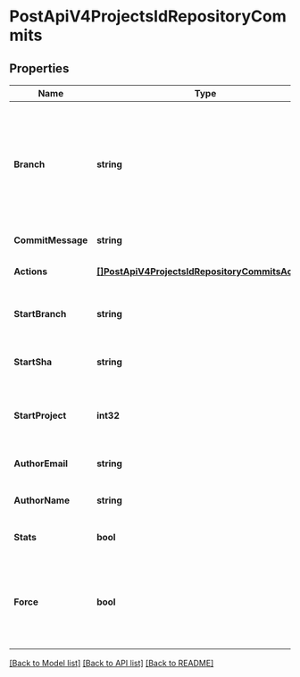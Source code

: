 # PostApiV4ProjectsIdRepositoryCommits

## Properties
Name | Type | Description | Notes
------------ | ------------- | ------------- | -------------
**Branch** | **string** | Name of the branch to commit into. To create a new branch, also provide either &#x60;start_branch&#x60; or &#x60;start_sha&#x60;, and optionally &#x60;start_project&#x60;. | [default to null]
**CommitMessage** | **string** | Commit message | [default to null]
**Actions** | [**[]PostApiV4ProjectsIdRepositoryCommitsActions**](postApiV4ProjectsIdRepositoryCommits_actions.md) | Actions to perform in commit | [default to null]
**StartBranch** | **string** | Name of the branch to start the new branch from | [optional] [default to null]
**StartSha** | **string** | SHA of the commit to start the new branch from | [optional] [default to null]
**StartProject** | **int32** | The ID or path of the project to start the new branch from | [optional] [default to null]
**AuthorEmail** | **string** | Author email for commit | [optional] [default to null]
**AuthorName** | **string** | Author name for commit | [optional] [default to null]
**Stats** | **bool** | Include commit stats | [optional] [default to null]
**Force** | **bool** | When &#x60;true&#x60; overwrites the target branch with a new commit based on the &#x60;start_branch&#x60; or &#x60;start_sha&#x60; | [optional] [default to null]

[[Back to Model list]](../README.md#documentation-for-models) [[Back to API list]](../README.md#documentation-for-api-endpoints) [[Back to README]](../README.md)



